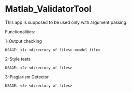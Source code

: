 # Matlab_ValidatorTool
This app is supposed to be used only with argument passing.

Functionalities:

1-Output checking

    USAGE: <1> <directory of files> <model file>
  
  
2-Style tests

    USAGE: <2> <directory of files>
  
  
3-Plagiarism Detector

    USAGE: <3> <directory of files>

